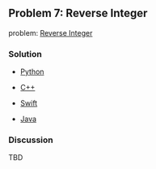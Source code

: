 ## Problem 7: Reverse Integer

problem: [Reverse Integer](https://leetcode.com/problems/reverse-integer/)

### Solution

- [Python](../python/problem7.py)

- [C++](../cpp/problem7.cpp)

- [Swift](../swift/problem7.swift)

- [Java](../java/problem7.java)

### Discussion

TBD

